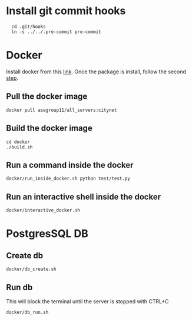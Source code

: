 Install git commit hooks
========================
```
  cd .git/hooks
  ln -s ../../.pre-commit pre-commit
```

Docker
======
Install docker from this [link](https://docs.docker.com/install/linux/docker-ce/ubuntu/#prerequisites).
Once the package is install, follow the second [step](https://docs.docker.com/install/linux/linux-postinstall/).

Pull the docker image
----
```
docker pull asegroup11/all_servers:citynet
```

Build the docker image
-----
```
cd docker
./build.sh

```

Run a command inside the docker
-----
```
docker/run_inside_docker.sh python test/test.py 
```

Run an interactive shell inside the docker
-----
```
docker/interactive_docker.sh
```


PostgresSQL DB
======
Create db
------
```
docker/db_create.sh 
```

Run db
------
This will block the terminal until the server is stopped with CTRL+C
``` 
docker/db_run.sh
```